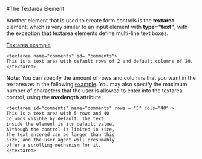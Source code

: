 
#The Textarea Element

Another element that is used to create form controls is the **textarea** element, which is very similar to an input element
with **type="text"**, with the exception that textarea elements define multi-line text boxes.

<a href="archives/Class Htmls/form14.htm" target = "_blank">Textarea example</a>

~~~
<textarea name="comments" id= "comments">
This is a text area with default rows of 2 and default columns of 20.
</textarea>
~~~

**Note**: You can specify the amount of rows and columns that you want in the textarea as in the following 
<a href="archives/Class Htmls/form15.htm" target = "_blank"> example</a>. You may also specify the maximum number of characters that the user is allowed to enter into the textarea control, using the **maxlength** attribute.

~~~
<textarea id="comments" name="comments" rows = "5" cols="40" >
This is a text area with 5 rows and 40
columns visible by default. The text
inside the element is its default value.
Although the control is limited in size,
the text entered can be larger than this
size, and the user agent will presumably
offer a scrolling mechanism for it.
</textarea>
~~~

